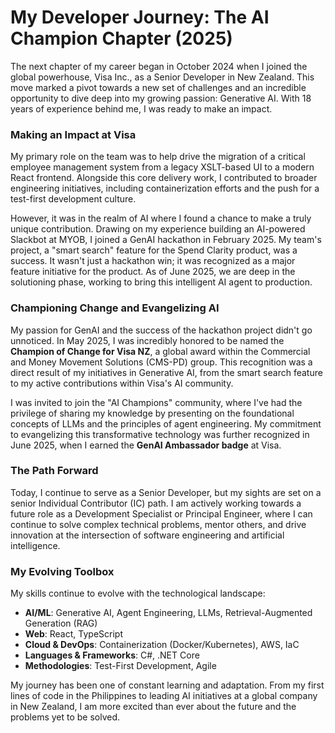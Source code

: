 # My Developer Journey: The AI Champion Chapter (2025)

The next chapter of my career began in October 2024 when I joined the global powerhouse, Visa Inc., as a Senior Developer in New Zealand. This move marked a pivot towards a new set of challenges and an incredible opportunity to dive deep into my growing passion: Generative AI. With 18 years of experience behind me, I was ready to make an impact.

### Making an Impact at Visa

My primary role on the team was to help drive the migration of a critical employee management system from a legacy XSLT-based UI to a modern React frontend. Alongside this core delivery work, I contributed to broader engineering initiatives, including containerization efforts and the push for a test-first development culture.

However, it was in the realm of AI where I found a chance to make a truly unique contribution. Drawing on my experience building an AI-powered Slackbot at MYOB, I joined a GenAI hackathon in February 2025. My team's project, a "smart search" feature for the Spend Clarity product, was a success. It wasn't just a hackathon win; it was recognized as a major feature initiative for the product. As of June 2025, we are deep in the solutioning phase, working to bring this intelligent AI agent to production.

### Championing Change and Evangelizing AI

My passion for GenAI and the success of the hackathon project didn't go unnoticed. In May 2025, I was incredibly honored to be named the **Champion of Change for Visa NZ**, a global award within the Commercial and Money Movement Solutions (CMS-PD) group. This recognition was a direct result of my initiatives in Generative AI, from the smart search feature to my active contributions within Visa's AI community.

I was invited to join the "AI Champions" community, where I've had the privilege of sharing my knowledge by presenting on the foundational concepts of LLMs and the principles of agent engineering. My commitment to evangelizing this transformative technology was further recognized in June 2025, when I earned the **GenAI Ambassador badge** at Visa.

### The Path Forward

Today, I continue to serve as a Senior Developer, but my sights are set on a senior Individual Contributor (IC) path. I am actively working towards a future role as a Development Specialist or Principal Engineer, where I can continue to solve complex technical problems, mentor others, and drive innovation at the intersection of software engineering and artificial intelligence.

### My Evolving Toolbox

My skills continue to evolve with the technological landscape:
*   **AI/ML**: Generative AI, Agent Engineering, LLMs, Retrieval-Augmented Generation (RAG)
*   **Web**: React, TypeScript
*   **Cloud & DevOps**: Containerization (Docker/Kubernetes), AWS, IaC
*   **Languages & Frameworks**: C#, .NET Core
*   **Methodologies**: Test-First Development, Agile

My journey has been one of constant learning and adaptation. From my first lines of code in the Philippines to leading AI initiatives at a global company in New Zealand, I am more excited than ever about the future and the problems yet to be solved.
